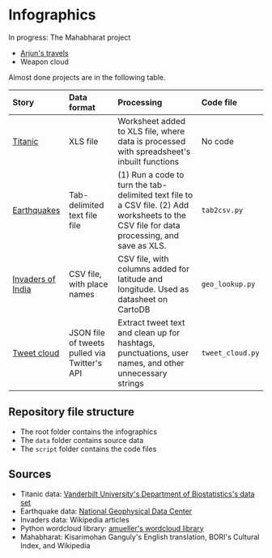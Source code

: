 # Infographics

In progress: The Mahabharat project
-    [Arjun's travels](https://ani-basu.cartodb.com/viz/150d1be0-1945-11e6-82c4-0e98b61680bf/public_map)
-    Weapon cloud

Almost done projects are in the following table.

|  Story| Data format | Processing | Code file | 
|:-------- |:--------| :-----|:----|
|[Titanic](titanic.png)  | XLS file | Worksheet added to XLS file, where data is processed with spreadsheet's inbuilt functions | No code |
| [Earthquakes](earthquakes.png)| Tab-delimited text file file|(1) Run a code to turn the tab-delimited text file to a CSV file. (2) Add worksheets to the CSV file for data processing, and save as XLS. | `tab2csv.py`|
| [Invaders of India](https://ani-basu.cartodb.com/viz/e74ef19c-15e8-11e6-bc8b-0e3a376473ab/public_map)|CSV file, with place names | CSV file, with columns added for latitude and longitude. Used as datasheet on CartoDB| `geo_lookup.py` | 
| [Tweet cloud](tweet_cloud.png)|JSON file of tweets pulled via Twitter's API | Extract tweet text and clean up for hashtags, punctuations, user names, and other unnecessary strings  |`tweet_cloud.py` | 


## Repository file structure

-    The root folder contains the infographics
-    The `data` folder contains source data
-    The `script` folder contains the code files

## Sources

-    Titanic data: [Vanderbilt University's Department of Biostatistics's data set](http://biostat.mc.vanderbilt.edu/wiki/Main/DataSets)
-    Earthquake data: [National Geophysical Data Center](www.ngdc.noaa.gov/hazard/earthqk.shtml)
-    Invaders data: Wikipedia articles
-    Python wordcloud library: [amueller's wordcloud library](https://github.com/amueller/word_cloud)
-    Mahabharat: Kisarimohan Ganguly's English translation, BORI's Cultural Index, and Wikipedia

